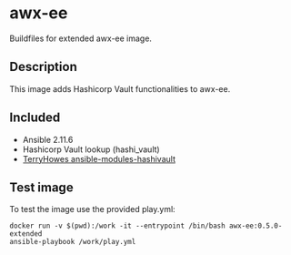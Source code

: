 # awx-ee

Buildfiles for extended awx-ee image.

## Description

This image adds Hashicorp Vault functionalities to awx-ee.

## Included

* Ansible 2.11.6
* Hashicorp Vault lookup (hashi_vault)
* [TerryHowes ansible-modules-hashivault](https://github.com/TerryHowe/ansible-modules-hashivault)

## Test image

To test the image use the provided play.yml:

```
docker run -v $(pwd):/work -it --entrypoint /bin/bash awx-ee:0.5.0-extended
ansible-playbook /work/play.yml
```
